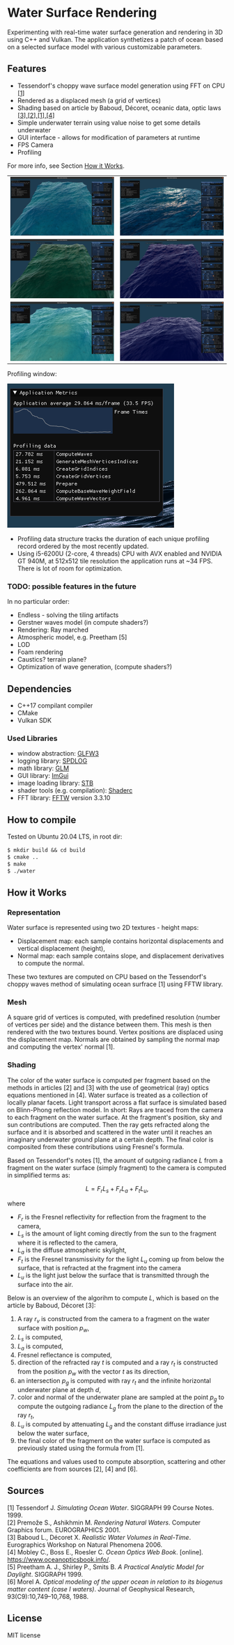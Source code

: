 Water Surface Rendering
=======================
Experimenting with real-time water surface generation and rendering in 3D using C++ and Vulkan.
The application synthetizes a patch of ocean based on a selected surface model with various customizable parameters.

## Features

* Tessendorf's choppy wave surface model generation using FFT on CPU [[1]](#sources)
* Rendered as a displaced mesh (a grid of vertices)
* Shading based on article by Baboud, Décoret, oceanic data, optic laws [[3],[2],[1],[4]](#sources)
* Simple underwater terrain using value noise to get some details underwater
* GUI interface - allows for modification of parameters at runtime
* FPS Camera
* Profiling

For more info, see Section [How it Works](#how-it-works).

|   |   |
|---|---|
|![alt text](docs/figures/1-after-open.png)|![alt text](docs/figures/2-close-sunset.png)|
|![alt text](docs/figures/3-turbid-waters.png)|![alt text](docs/figures/4-default-after-open.png)|
|![alt text](docs/figures/5-shallow.png)|![alt text](docs/figures/6-open-ocean.png)|

Profiling window:

![alt text](docs/figures/profiling-window.png)
* Profiling data structure tracks the duration of each unique profiling record ordered by the most recently updated.
* Using i5-6200U (2-core, 4 threads) CPU with AVX enabled and NVIDIA GT 940M, at 512x512 tile resolution the application runs at ~34 FPS. There is lot of room for optimization. 


### TODO: possible features in the future
In no particular order:
* Endless - solving the tiling artifacts
* Gerstner waves model (in compute shaders?)
* Rendering: Ray marched
* Atmospheric model, e.g. Preetham [5]
* LOD
* Foam rendering
* Caustics? terrain plane?
* Optimization of wave generation, (compute shaders?)

## Dependencies
* C++17 compilant compiler
* CMake
* Vulkan SDK

### Used Libraries
* window abstraction: [GLFW3](https://github.com/glfw/glfw)
* logging library: [SPDLOG](https://github.com/gabime/spdlog)
* math library: [GLM](https://github.com/g-truc/glm)
* GUI library: [ImGui](https://github.com/ocornut/imgui/)
* image loading library: [STB](https://github.com/nothings/stb)
* shader tools (e.g. compilation): [Shaderc](https://github.com/google/shaderc)
* FFT library: [FFTW](http://fftw.org/) version 3.3.10

## How to compile
Tested on Ubuntu 20.04 LTS, in root dir:
```
$ mkdir build && cd build
$ cmake ..
$ make
$ ./water
```

## How it Works

### Representation
Water surface is represented using two 2D textures - height maps:
* Displacement map: each sample contains horizontal displacements and vertical displacement (height),
* Normal map: each sample contains slope, and displacement derivatives to compute the normal.

These two textures are computed on CPU based on the Tessendorf's choppy waves method of simulating ocean surfrace [1] using FFTW library.

### Mesh
A square grid of vertices is computed, with predefined resolution (number of vertices per side) and the distance between them. 
This mesh is then rendered with the two textures bound. Vertex positions are displaced using the displacement map. Normals are obtained by sampling the normal map and computing the vertex' normal [1].

### Shading

The color of the water surface is computed per fragment based on the methods in articles [2] and [3] with the use of geometrical (ray) optics equations mentioned in [4]. Water surface is treated as a collection of locally planar facets. Light transport across a flat surface is simulated based on Blinn-Phong reflection model.
In short: Rays are traced from the camera to each fragment on the water surface. At the fragment's position, sky and sun contributions are computed. Then the ray gets refracted along the surface and it is absorbed and scattered in the water until it reaches an imaginary underwater ground plane at a certain depth. The final color is composited from these contributions using Fresnel's formula.

Based on Tessendorf's notes [1], the amount of outgoing radiance $L$ from a fragment on the water surface (simply fragment) to the camera is computed in simplified terms as:
```math
L = F_r L_s + F_r L_a + F_t L_u,
```
where 
- $F_r$ is the Fresnel reflectivity for reflection from the fragment to the camera,
- $L_s$ is the amount of light coming directly from the sun to the fragment where it is reflected to the camera,
- $L_a$ is the diffuse atmospheric skylight,
- $F_t$ is the Fresnel transmissivity for the light $L_u$ coming up from below the surface, that is refracted at the fragment into the camera
- $L_u$ is the light just below the surface that is transmitted through the surface into the air.

Below is an overview of the algorihm to compute $L$, which is based on the article by Baboud, Décoret [3]:
1. A ray $r_v$ is constructed from the camera to a fragment on the water surface with position $p_w$,
2. $L_s$ is computed,
3. $L_a$ is computed,
4. Fresnel reflectance is computed,
5. direction of the refracted ray $t$ is computed and a ray $r_t$ is constructed from the position $p_w$ with the vector $t$ as its direction,
6. an intersection $p_g$ is computed with ray $r_t$ and the infinite horizontal underwater plane at depth $d$,
7. color and normal of the underwater plane are sampled at the point $p_g$ to compute the outgoing radiance $L_g$ from the plane to the direction of the ray $r_t$,
8. $L_u$ is computed by attenuating $L_g$ and the constant diffuse irradiance just below the water surface,
9. the final color of the fragment on the water surface is computed as previously stated using the formula from [1].

The equations and values used to compute absorption, scattering and other coefficients are from sources [2], [4] and [6].


## Sources
[1] Tessendorf J. *Simulating Ocean Water*. SIGGRAPH 99 Course Notes. 1999.  
[2] Premože S., Ashikhmin M. *Rendering Natural Waters*. Computer Graphics forum. EUROGRAPHICS 2001.  
[3] Baboud L., Décoret X. *Realistic Water Volumes in Real-Time*. Eurographics Workshop on Natural Phenomena 2006.  
[4] Mobley C., Boss E., Roesler C. *Ocean Optics Web Book*. [online]. https://www.oceanopticsbook.info/.  
[5] Preetham A. J., Shirley P., Smits B. *A Practical Analytic Model for Daylight*. SIGGRAPH 1999.  
[6] Morel A. *Optical modeling of the upper ocean in relation to its biogenus matter content (case I waters)*. Journal of Geophysical Research, 93(C9):10,749–10,768, 1988.  

## License

MIT license
